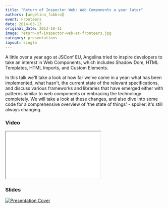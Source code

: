 ```yaml
---
title: "Return of Inspector Web: Web Components a year later"
authors: [angelina_fabbro]
event: Fronteers
date: 2014-03-13
original_date: 2013-10-11
image: return-of-inspector-web-at-fronteers.jpg
category: presentations
layout: single
---
```


A little over a year ago at JSConf EU, Angelina tried to inspire developers to
take an interest in Web Components, which includes Shadow Dom, HTML Templates,
HTML Imports, and Custom Elements.

<!-- Excerpt -->

In this talk we'll take a look at how far we've come in a year: what has been
implemented, what hasn't, the current state of the relevant specifications, and
discuss various frameworks and libraries that have emerged either with patterns
similar to web components or embracing the technology completely. We will take a
look at these changes, and also dive into some code for a comprehensive overview
of 'the state of things' - spoiler: it's still always changing.

### Video

<div class="iframe-wrap">
    <iframe src="//player.vimeo.com/video/78899868?byline=0&amp;portrait=0&amp;color=ff9933" itemprop="video"></iframe>
</div>

### Slides

<a href="http://afabbro.github.io/the-return-of-inspector-web/">
    <img src="../../img/stories/return-of-inspector-web-at-fronteers-cover.jpg" alt="Presentation Cover">
</a>
